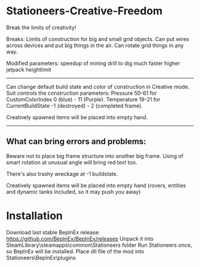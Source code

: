 # Stationeers-Creative-Freedom
Break the limits of creativity!

Breaks:
Limits of construction for big and small grid objects.
Can put wires across devices and put big things in the air.
Can rotate grid things in any way.

Modified parameters:
speedup of mining drill to dig much faster
higher jetpack heightlimit

---
Can change default build state and color of construction in Creative mode.
Suit controls the construction parameters:
Pressure 50-61 for CustomColorIndex 0 (blue) - 11 (Purple).
Temperature 19-21 for CurrentBuildState -1 (destroyed) - 2 (completed frame).

Creatively spawned items will be placed into empty hand.

---

What can bring errors and problems: 
---
Beware not to place big frame structure into another big frame. 
Using of smart rotation at unusual angle will bring red text too.

There's also trashy wreckage at -1 buildstate.

Creatively spawned items will be placed into empty hand (rovers, entities and dynamic tanks included, so it may push you away)


Installation
=============
Download last stable BepInEx release:
https://github.com/BepInEx/BepInEx/releases
Unpack it into SteamLibrary\steamapps\common\Stationeers folder
Run Stationeers once, so BepInEx will be installed.
Place dll file of the mod into Stationeers\BepInEx\plugins
